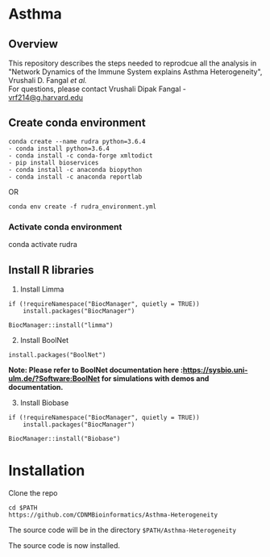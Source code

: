 # Asthma

## Overview 

This repository describes the steps needed to reprodcue all the analysis in "Network Dynamics of the Immune System explains Asthma Heterogeneity", Vrushali D. Fangal *et al.*<br/>
For questions, please contact Vrushali Dipak Fangal - vrf214@g.harvard.edu

## Create conda environment
```
conda create --name rudra python=3.6.4
- conda install python=3.6.4
- conda install -c conda-forge xmltodict
- pip install bioservices
- conda install -c anaconda biopython
- conda install -c anaconda reportlab
```
OR
```
conda env create -f rudra_environment.yml
```
### Activate conda environment
conda activate rudra

## Install R libraries

1. Install Limma
```
if (!requireNamespace("BiocManager", quietly = TRUE))
    install.packages("BiocManager")

BiocManager::install("limma")
```

2. Install BoolNet
```
install.packages("BoolNet") 
```
**Note: Please refer to BoolNet documentation here :https://sysbio.uni-ulm.de/?Software:BoolNet for simulations with demos and documentation.**

3. Install Biobase
```
if (!requireNamespace("BiocManager", quietly = TRUE))
    install.packages("BiocManager")

BiocManager::install("Biobase")
```

# Installation  
  
Clone the repo  
  
```  
cd $PATH  
https://github.com/CDNMBioinformatics/Asthma-Heterogeneity
```  
 
The source code will be in the directory `$PATH/Asthma-Heterogeneity`   

The source code is now installed. 
  

